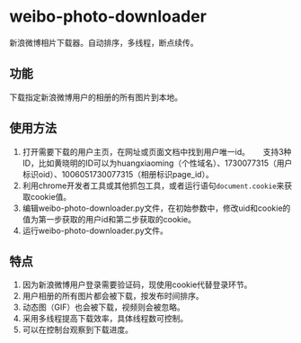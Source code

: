 # weibo-photo-downloader
  新浪微博相片下载器。自动排序，多线程，断点续传。

## 功能
  下载指定新浪微博用户的相册的所有图片到本地。

## 使用方法
1. 打开需要下载的用户主页，在网址或页面文档中找到用户唯一id。
      支持3种ID，比如黄晓明的ID可以为huangxiaoming（个性域名）、1730077315（用户标识oid）、1006051730077315（相册标识page_id）。
2. 利用chrome开发者工具或其他抓包工具，或者运行语句```document.cookie```来获取cookie值。
3. 编辑weibo-photo-downloader.py文件，在初始参数中，修改uid和cookie的值为第一步获取的用户id和第二步获取的cookie。
4. 运行weibo-photo-downloader.py文件。
 
## 特点
1. 因为新浪微博用户登录需要验证码，现使用cookie代替登录环节。
2. 用户相册的所有图片都会被下载，按发布时间排序。
3. 动态图（GIF）也会被下载，视频则会被忽略。
4. 采用多线程提高下载效率，具体线程数可控制。
5. 可以在控制台观察到下载进度。

